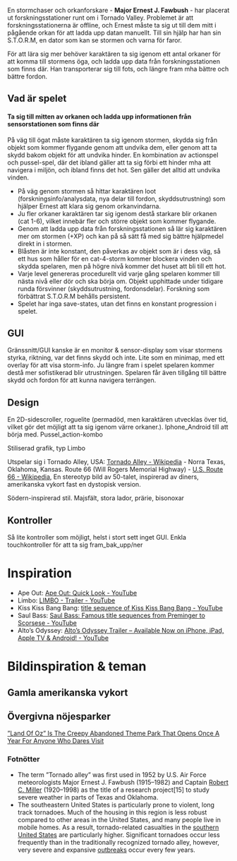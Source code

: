 En stormchaser och orkanforskare - **Major Ernest J. Fawbush** - har placerat ut forskningsstationer runt om i Tornado Valley. Problemet är att forskningsstationerna är offline, och Ernest måste ta sig ut till dem mitt i pågående orkan för att ladda upp datan manuellt. Till sin hjälp har han sin S.T.O.R.M, en dator som kan se stormen och varna för faror.

För att lära sig mer behöver karaktären ta sig igenom ett antal orkaner för att komma till stormens öga, och ladda upp data från forskningsstationen som finns där. Han transporterar sig till fots, och längre fram mha bättre och bättre fordon.

## Vad är spelet
#### Ta sig till mitten av orkanen och ladda upp informationen från sensorstationen som finns där
På väg till ögat måste karaktären ta sig igenom stormen, skydda sig från objekt som kommer flygande genom att undvika dem, eller genom att ta skydd bakom objekt för att undvika hinder. En kombination av actionspel och pussel-spel, där det ibland gäller att ta sig förbi ett hinder mha att navigera i miljön, och ibland finns det hot. Sen gäller det alltid att undvika vinden.

* På väg genom stormen så hittar karaktären loot (forskningsinfo/analysdata, nya delar till fordon, skyddsutrustning) som hjälper Ernest att klara sig genom orkanvindarna.
* Ju fler orkaner karaktären tar sig igenom destå starkare blir orkanen (cat 1-6), vilket innebär fler och större objekt som kommer flygande.
* Genom att ladda upp data från forskningsstationen så lär sig karaktären mer om stormen (+XP) och kan på så sätt få med sig bättre hjälpmedel direkt in i stormen.
* Blåsten är inte konstant, den påverkas av objekt som är i dess väg, så ett hus som håller för en cat-4-storm kommer blockera vinden och skydda spelaren, men på högre nivå kommer det huset att bli till ett hot.
* Varje level genereras procedurellt vid varje gång spelaren kommer till nästa nivå eller dör och ska börja om. Objekt upphittade under tidigare runda försvinner (skyddsutrustning, fordonsdelar). Forskning som förbättrat S.T.O.R.M behålls persistent.
* Spelet har inga save-states, utan det finns en konstant progression i spelet.

## GUI
Gränssnitt/GUI kanske är en monitor & sensor-display som visar stormens styrka, riktning, var det finns skydd och inte. Lite som en minimap, med ett overlay för att visa storm-info. Ju längre fram i spelet spelaren kommer destå mer sofistikerad blir utrustningen. Spelaren får även tillgång till bättre skydd och fordon för att kunna navigera terrängen.

## Design
En 2D-sidescroller, roguelite (permadöd, men karaktären utvecklas över tid, vilket gör det möjligt att ta sig igenom värre orkaner.). Iphone_Android till att börja med. Pussel_action-kombo

Stiliserad grafik, typ Limbo

Utspelar sig i Tornado Alley, USA: [Tornado Alley - Wikipedia](https://en.wikipedia.org/wiki/Tornado_Alley) - Norra Texas, Oklahoma, Kansas. Route 66 (Will Rogers Memorial Highway) - [U.S. Route 66 - Wikipedia](https://en.wikipedia.org/wiki/U.S._Route_66), En stereotyp bild av 50-talet, inspirerad av diners, amerikanska vykort fast en dystopisk version.

Södern-inspirerad stil. Majsfält, stora lador, prärie, bisonoxar

## Kontroller
Så lite kontroller som möjligt, helst i stort sett inget GUI. Enkla touchkontroller för att ta sig fram_bak_upp/ner

# Inspiration
* Ape Out: [Ape Out: Quick Look - YouTube](https://www.youtube.com/watch?v=DdhnA08BX7E&t=577s)
* Limbo: [LIMBO - Trailer - YouTube](https://www.youtube.com/watch?v=Y4HSyVXKYz8)
* Kiss Kiss Bang Bang: [title sequence of Kiss Kiss Bang Bang - YouTube](https://www.youtube.com/watch?v=_bpP9sI72bM&list=PLbEb562CLykF1DEw2z6aDdnMQ7SgowNxS&index=45)
* Saul Bass: [Saul Bass: Famous title sequences from Preminger to Scorsese - YouTube](https://www.youtube.com/watch?v=qqM3McG4-LE)
* Alto’s Odyssey: [Alto’s Odyssey Trailer – Available Now on iPhone, iPad, Apple TV & Android! - YouTube](https://www.youtube.com/watch?v=PaZsrAi6iJg)

# Bildinspiration & teman
## Gamla amerikanska vykort
## Övergivna nöjesparker
[”Land Of Oz” Is The Creepy Abandoned Theme Park That Opens Once A Year For Anyone Who Dares Visit](https://www.ranker.com/list/land-of-oz-theme-park-facts/mariel-loveland)

### Fotnötter
* The term ”Tornado alley” was first used in 1952 by U.S. Air Force meteorologists Major Ernest J. Fawbush (1915–1982) and Captain  [Robert C. Miller](https://en.wikipedia.org/wiki/Robert_C._Miller)  (1920–1998) as the title of a research project[15] to study severe weather in parts of Texas and Oklahoma.
* The southeastern United States is particularly prone to violent, long track tornadoes. Much of the housing in this region is less robust compared to other areas in the United States, and many people live in mobile homes. As a result, tornado-related casualties in the  [southern United States](https://en.wikipedia.org/wiki/Southern_United_States)  are particularly higher. Significant tornadoes occur less frequently than in the traditionally recognized tornado alley, however, very severe and expansive  [outbreaks](https://en.wikipedia.org/wiki/Tornado_outbreak)  occur every few years.